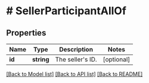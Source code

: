 # # SellerParticipantAllOf

## Properties

Name | Type | Description | Notes
------------ | ------------- | ------------- | -------------
**id** | **string** | The seller&#39;s ID. | [optional]

[[Back to Model list]](../../README.md#models) [[Back to API list]](../../README.md#endpoints) [[Back to README]](../../README.md)

